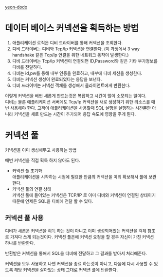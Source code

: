 [yeon-dodo](https://yeon-dodo.tistory.com/14)

# 데이터 베이스 커넥션을 획득하는 방법
1. 애플리케이션 로직은 디비 드라이버를 통해 커넥션을 조회한다.
2. 디비 드라이버는 디비와 Tcp/Ip 커넥션을 연결한다. (이 과정에서 3 way handshake 같은 Tcp/Ip 연결을 위한 네트워크 동작이 발생한다.)
3. 디비 드라이버는 Tcp/Ip 커넥션이 연결되면 ID,Password와 같은 기타 부가정보를 디비를 전달하다.
4. 디비는 id,pw를 통해 내부 인증을 완료하고, 내부에 디비 세션을 생성한다.
5. 디비는 커넥션 생성이 완료되었다는 응답을 보낸다.
6. 디비 드라이버는 커넥션 객체를 생성해서 클라이언트에게 반환한다.

이렇게 커넥션을 배번 새롭게 만드는것은 복잡하고 시간이 많이 소모되는 일이다.<br>
디비는 물론 애플리케이션 서버에도 Tcp/Ip 커넥션을 새로 생성하기 위한 리소스를 매번 사용해야 한다.
고객이 애플리케이션을 사용할때 SQL 실행을 실행하는 시간뿐만 아니라 커넥션을 새로 만드는 시간이 추가되어 응답 속도에
영향을 주게 된다.

# 커넥션 풀
커넥션을 이미 생성해두고 사용하는 방법

매번 커넥션을 직접 획득 하지 않아도 된다.

- 커넥션 풀 초기화
<br>애플리케이션을 시작하는 시점에 필요한 만큼의 커넥션을 미리 확보해서 풀에 보관한다.
- 커넥션 풀의 연결 상태
<br>커넥션 풀에 들어있는 커넥션은 TCP/IP 로 이미 디비와 커넥션이 연결된 상태이기 때문에 언제든 SQL을 디비에 전달 할 수 있다.


## 커넥션 풀 사용
디비가 새롭운 커넥션을 획득 하는 것이 아니고 이미 생성되어있는 커넥션을 객체 참조로 가져다 쓰게 되는것이다.
커넥션 풀은에 커넥션 요청을 할 경우 자신이 가진 커넥션 하나를 반환한다.

반환받은 커넥션을 통해서 SQL을 디비에 전달하고 그 결과를 받아서 처리해준다.

커넥션을 모두 사용하고 나면 커넥션을 종료 하는것이 아니고, 다음에 다시 사용할 수 있도록 해당 커넥션을 살아있는 상태
그대로 커넥션 풀에 반환한다.


